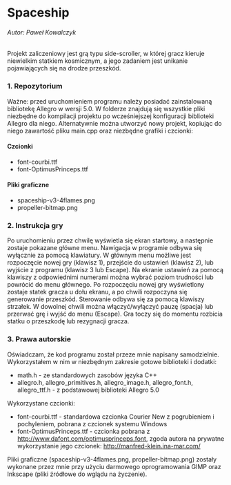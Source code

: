 # Spaceship
###### Autor: Paweł Kowalczyk
Projekt zaliczeniowy jest grą typu side-scroller, w której gracz kieruje niewielkim statkiem kosmicznym, a jego zadaniem jest unikanie pojawiających się na drodze przeszkód. 

### 1. Repozytorium
Ważne: przed uruchomieniem programu należy posiadać zainstalowaną bibliotekę Allegro w wersji 5.0.
W folderze znajdują się wszystkie pliki niezbędne do kompilacji projektu po wcześniejszej konfiguracji biblioteki Allegro dla niego. Alternatywnie można utworzyć nowy projekt, kopiując do niego zawartość pliku main.cpp oraz niezbędne grafiki i czcionki:
#### Czcionki
  * font-courbi.ttf
  * font-OptimusPrinceps.ttf
#### Pliki graficzne
  * spaceship-v3-4flames.png
  * propeller-bitmap.png

### 2. Instrukcja gry
Po uruchomieniu przez chwilę wyświetla się ekran startowy, a następnie zostaje pokazane główne menu. Nawigacja w programie odbywa się wyłącznie za pomocą klawiatury. W głównym menu możliwe jest rozpoczęcie nowej gry (klawisz 1), przejście do ustawień (klawisz 2), lub wyjście z programu (klawisz 3 lub Escape). Na ekranie ustawień za pomocą klawiszy z odpowiednimi numerami można wybrać poziom trudności lub powrócić do menu głównego. Po rozpoczęciu nowej gry wyświetlony zostaje statek gracza u dołu ekranu, a po chwili rozpoczyna się generowanie przeszkód. Sterowanie odbywa się za pomocą klawiszy strzałek. W dowolnej chwili można włączyć/wyłączyć pauzę (spacja) lub przerwać grę i wyjść do menu (Escape). Gra toczy się do momentu rozbicia statku o przeszkodę lub rezygnacji gracza.

### 3. Prawa autorskie
Oświadczam, że kod programu został przeze mnie napisany samodzielnie. Wykorzystałem w nim w niezbędnym zakresie gotowe biblioteki i dodatki:
  * math.h - ze standardowych zasobów języka C++
  * allegro.h, allegro_primitives.h, allegro_image.h, allegro_font.h, allegro_ttf.h - z podstawowej biblioteki Allegro 5.0

Wykorzystane czcionki:
  * font-courbi.ttf - standardowa czcionka Courier New z pogrubieniem i pochyleniem, pobrana z czcionek systemu Windows
  * font-OptimusPrinceps.ttf - czcionka pobrana z http://www.dafont.com/optimusprinceps.font, zgoda autora na prywatne wykorzystanie jego czcionek: http://manfred-klein.ina-mar.com/

Pliki graficzne (spaceship-v3-4flames.png, propeller-bitmap.png) zostały wykonane przez mnie przy użyciu darmowego oprogramowania GIMP oraz Inkscape (pliki źródłowe do wglądu na życzenie).
